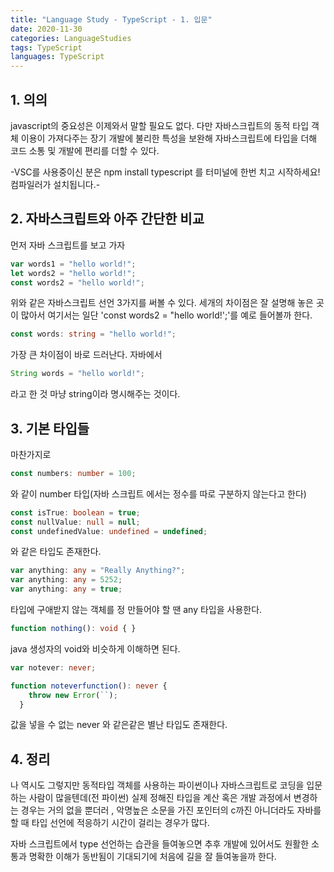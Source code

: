 ```yaml
---
title: "Language Study - TypeScript - 1. 입문"
date: 2020-11-30
categories: LanguageStudies
tags: TypeScript
languages: TypeScript
---
```

## 1. 의의

javascript의 중요성은 이제와서 말할 필요도 없다. 다만 자바스크립트의 동적 타입 객체 이용이 가져다주는 장기 개발에 불리한 특성을 보완해 자바스크립트에 타입을 더해 코드 소통 및 개발에 편리를 더할 수 있다.

-VSC를 사용중이신 분은 npm install typescript 를 터미널에 한번 치고 시작하세요! 컴파일러가 설치됩니다.-


## 2. 자바스크립트와 아주 간단한 비교
먼저 자바 스크립트를 보고 가자
```javascript
var words1 = "hello world!";
let words2 = "hello world!";
const words2 = "hello world!";
```
위와 같은 자바스크립트 선언 3가지를 써볼 수 있다. 세개의 차이점은 잘 설명해 놓은 곳이 많아서 여기서는 일단 'const words2 = "hello world!';'를 예로 들어볼까 한다.

```typescript
const words: string = "hello world!";
```
가장 큰 차이점이 바로 드러난다. 자바에서 
```java
String words = "hello world!";
```
라고 한 것 마냥 string이라 명시해주는 것이다. 


## 3. 기본 타입들
마찬가지로
```typescript
const numbers: number = 100;
```
와 같이 number 타입(자바 스크립트 에서는 정수를 따로 구분하지 않는다고 한다)

```typescript
const isTrue: boolean = true;
const nullValue: null = null;
const undefinedValue: undefined = undefined;
```
와 같은 타입도 존재한다.

```typescript
var anything: any = "Really Anything?";
var anything: any = 5252;
var anything: any = true;
```
타입에 구애받지 않는 객체를 정 만들어야 할 땐 any 타입을 사용한다.

```typescript
function nothing(): void { }
```
java 생성자의 void와 비슷하게 이해하면 된다.

```typescript
var notever: never;

function noteverfunction(): never {
    throw new Error(``);
  }
```
값을 넣을 수 없는 never 와 같은같은 별난 타입도 존재한다.


## 4. 정리
나 역시도 그렇지만 동적타입 객체를 사용하는 파이썬이나 자바스크립트로 코딩을 입문하는 사람이 많을텐데(전 파이썬) 실제 정해진 타입을 계산 혹은 개발 과정에서 변경하는 경우는 거의 없을 뿐더러 , 악명높은 소문을 가진 포인터의 c까진 아니더라도 자바를 할 때 타입 선언에 적응하기 시간이 걸리는 경우가 많다. 

자바 스크립트에서 type 선언하는 습관을 들여놓으면 추후 개발에 있어서도 원활한 소통과 명확한 이해가 동반됨이 기대되기에 처음에 길을 잘 들여놓을까 한다.